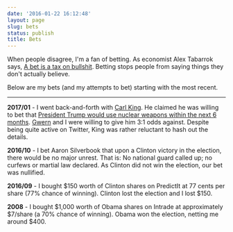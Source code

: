 ```yaml
---
date: '2016-01-22 16:12:48'
layout: page
slug: bets
status: publish
title: Bets
---
```


When people disagree, I'm a fan of betting. As economist Alex Tabarrok says, [A bet is a tax on bullshit](http://marginalrevolution.com/marginalrevolution/2012/11/a-bet-is-a-tax-on-bullshit.html). Betting stops people from saying things they don't actually believe.

Below are my bets (and my attempts to bet) starting with the most recent.

---

**2017/01** - I went back-and-forth with [Carl King](http://carlkingdom.com/). He claimed he was willing to bet that [President Trump would use nuclear weapons within the next 6 months](https://twitter.com/carlking/status/822128552015314945). [Gwern](https://www.gwern.net/) and I were willing to give him 3:1 odds against. Despite being quite active on Twitter, King was rather reluctant to hash out the details.

**2016/10** - I bet Aaron Silverbook that upon a Clinton victory in the election, there would be no major unrest. That is: No national guard called up; no curfews or martial law declared. As Clinton did not win the election, our bet was nullified.

**2016/09** - I bought $150 worth of Clinton shares on PredictIt at 77 cents per share (77% chance of winning). Clinton lost the election and I lost $150.

**2008** - I bought $1,000 worth of Obama shares on Intrade at approximately $7/share (a 70% chance of winning). Obama won the election, netting me around $400.
